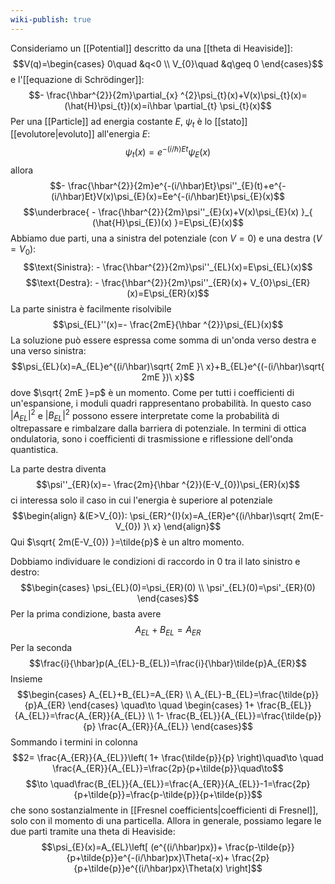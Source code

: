 ```yaml
---
wiki-publish: true
---
```



Consideriamo un [[Potential]] descritto da una [[theta di Heaviside]]:
$$V(q)=\begin{cases}
0\quad &q<0 \\
V_{0}\quad &q\geq 0
\end{cases}$$
e l'[[equazione di Schrödinger]]:
$$- \frac{\hbar^{2}}{2m}\partial_{x} ^{2}\psi_{t}(x)+V(x)\psi_{t}(x)=(\hat{H}\psi_{t})(x)=i\hbar \partial_{t} \psi_{t}(x)$$
Per una [[Particle]] ad energia costante $E$, $\psi_{t}$ è lo [[stato]] [[evolutore|evoluto]] all'energia $E$:
$$\psi_{t}(x)=e^{-(i/\hbar)Et}\psi_{E}(x)$$
allora
$$- \frac{\hbar^{2}}{2m}e^{-(i/\hbar)Et}\psi''_{E}(t)+e^{-(i/\hbar)Et}V(x)\psi_{E}(x)=Ee^{-(i/\hbar)Et}\psi_{E}(x)$$
$$\underbrace{ - \frac{\hbar^{2}}{2m}\psi''_{E}(x)+V(x)\psi_{E}(x) }_{ (\hat{H}\psi_{E})(x) }=E\psi_{E}(x)$$
Abbiamo due parti, una a sinistra del potenziale (con $V=0$) e una destra ($V=V_{0}$):
$$\text{Sinistra}: - \frac{\hbar^{2}}{2m}\psi''_{EL}(x)=E\psi_{EL}(x)$$
$$\text{Destra}: - \frac{\hbar^{2}}{2m}\psi''_{ER}(x)+ V_{0}\psi_{ER}(x)=E\psi_{ER}(x)$$
La parte sinistra è facilmente risolvibile
$$\psi_{EL}''(x)=- \frac{2mE}{\hbar ^{2}}\psi_{EL}(x)$$
La soluzione può essere espressa come somma di un'onda verso destra e una verso sinistra:
$$\psi_{EL}(x)=A_{EL}e^{(i/\hbar)\sqrt{ 2mE }\ x}+B_{EL}e^{(-(i/\hbar)\sqrt{ 2mE })\ x}$$
dove $\sqrt{ 2mE }=p$ è un momento. Come per tutti i coefficienti di un'espansione, i moduli quadri rappresentano probabilità. In questo caso $\lvert A_{EL} \rvert^{2}$ e $\lvert B_{EL} \rvert^{2}$ possono essere interpretate come la probabilità di oltrepassare e rimbalzare dalla barriera di potenziale. In termini di ottica ondulatoria, sono i coefficienti di trasmissione e riflessione dell'onda quantistica.

La parte destra diventa
$$\psi''_{ER}(x)=- \frac{2m}{\hbar ^{2}}(E-V_{0})\psi_{ER}(x)$$
ci interessa solo il caso in cui l'energia è superiore al potenziale
$$\begin{align}
&(E>V_{0}): \psi_{ER}^{I}(x)=A_{ER}e^{(i/\hbar)\sqrt{ 2m(E-V_{0}) }\ x}
\end{align}$$
Qui $\sqrt{ 2m(E-V_{0}) }=\tilde{p}$ è un altro momento.

Dobbiamo individuare le condizioni di raccordo in 0 tra il lato sinistro e destro:
$$\begin{cases}
\psi_{EL}(0)=\psi_{ER}(0) \\
\psi'_{EL}(0)=\psi'_{ER}(0)
\end{cases}$$
Per la prima condizione, basta avere
$$A_{EL}+B_{EL}=A_{ER}$$
Per la seconda
$$\frac{i}{\hbar}p(A_{EL}-B_{EL})=\frac{i}{\hbar}\tilde{p}A_{ER}$$
Insieme
$$\begin{cases}
A_{EL}+B_{EL}=A_{ER} \\
A_{EL}-B_{EL}=\frac{\tilde{p}}{p}A_{ER}
\end{cases} \quad\to \quad
\begin{cases}
1+ \frac{B_{EL}}{A_{EL}}=\frac{A_{ER}}{A_{EL}} \\
1- \frac{B_{EL}}{A_{EL}}=\frac{\tilde{p}}{p} \frac{A_{ER}}{A_{EL}}
\end{cases}$$
Sommando i termini in colonna
$$2= \frac{A_{ER}}{A_{EL}}\left( 1+ \frac{\tilde{p}}{p} \right)\quad\to \quad \frac{A_{ER}}{A_{EL}}=\frac{2p}{p+\tilde{p}}\quad\to$$
$$\to \quad\frac{B_{EL}}{A_{EL}}=\frac{A_{ER}}{A_{EL}}-1=\frac{2p}{p+\tilde{p}}=\frac{p-\tilde{p}}{p+\tilde{p}}$$
che sono sostanzialmente in [[Fresnel coefficients|coefficienti di Fresnel]], solo con il momento di una particella. Allora in generale, possiamo legare le due parti tramite una theta di Heaviside:
$$\psi_{E}(x)=A_{EL}\left[ (e^{(i/\hbar)px})+ \frac{p-\tilde{p}}{p+\tilde{p}}e^{-(i/\hbar)px}\Theta(-x)+ \frac{2p}{p+\tilde{p}}e^{(i/\hbar)px}\Theta(x) \right]$$
